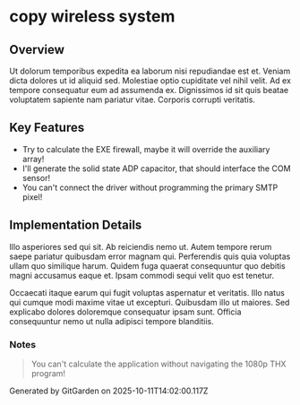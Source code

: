 # copy wireless system

## Overview
Ut dolorum temporibus expedita ea laborum nisi repudiandae est et. Veniam dicta dolores ut id aliquid sed. Molestiae optio cupiditate vel nihil velit. Ad ex tempore consequatur eum ad assumenda ex. Dignissimos id sit quis beatae voluptatem sapiente nam pariatur vitae. Corporis corrupti veritatis.

## Key Features
- Try to calculate the EXE firewall, maybe it will override the auxiliary array!
- I'll generate the solid state ADP capacitor, that should interface the COM sensor!
- You can't connect the driver without programming the primary SMTP pixel!

## Implementation Details
Illo asperiores sed qui sit. Ab reiciendis nemo ut. Autem tempore rerum saepe pariatur quibusdam error magnam qui. Perferendis quis quia voluptas ullam quo similique harum. Quidem fuga quaerat consequuntur quo debitis magni accusamus eaque et. Ipsam commodi sequi velit quo est tenetur.
 Occaecati itaque earum qui fugit voluptas aspernatur et veritatis. Illo natus qui cumque modi maxime vitae ut excepturi. Quibusdam illo ut maiores. Sed explicabo dolores doloremque consequatur ipsam sunt. Officia consequuntur nemo ut nulla adipisci tempore blanditiis.

### Notes
> You can't calculate the application without navigating the 1080p THX program!

Generated by GitGarden on 2025-10-11T14:02:00.117Z